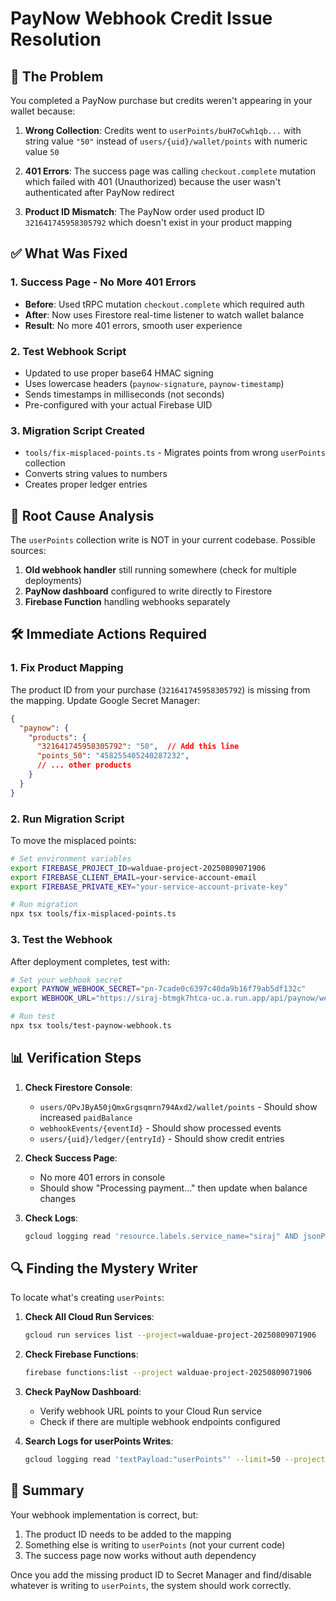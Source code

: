 # PayNow Webhook Credit Issue Resolution

## 🔴 The Problem

You completed a PayNow purchase but credits weren't appearing in your wallet because:

1. **Wrong Collection**: Credits went to `userPoints/buH7oCwh1qb...` with string value `"50"` instead of `users/{uid}/wallet/points` with numeric value `50`

2. **401 Errors**: The success page was calling `checkout.complete` mutation which failed with 401 (Unauthorized) because the user wasn't authenticated after PayNow redirect

3. **Product ID Mismatch**: The PayNow order used product ID `321641745958305792` which doesn't exist in your product mapping

## ✅ What Was Fixed

### 1. Success Page - No More 401 Errors
- **Before**: Used tRPC mutation `checkout.complete` which required auth
- **After**: Now uses Firestore real-time listener to watch wallet balance
- **Result**: No more 401 errors, smooth user experience

### 2. Test Webhook Script
- Updated to use proper base64 HMAC signing
- Uses lowercase headers (`paynow-signature`, `paynow-timestamp`) 
- Sends timestamps in milliseconds (not seconds)
- Pre-configured with your actual Firebase UID

### 3. Migration Script Created
- `tools/fix-misplaced-points.ts` - Migrates points from wrong `userPoints` collection
- Converts string values to numbers
- Creates proper ledger entries

## 🚨 Root Cause Analysis

The `userPoints` collection write is NOT in your current codebase. Possible sources:
1. **Old webhook handler** still running somewhere (check for multiple deployments)
2. **PayNow dashboard** configured to write directly to Firestore
3. **Firebase Function** handling webhooks separately

## 🛠️ Immediate Actions Required

### 1. Fix Product Mapping
The product ID from your purchase (`321641745958305792`) is missing from the mapping. Update Google Secret Manager:

```json
{
  "paynow": {
    "products": {
      "321641745958305792": "50",  // Add this line
      "points_50": "458255405240287232",
      // ... other products
    }
  }
}
```

### 2. Run Migration Script
To move the misplaced points:

```bash
# Set environment variables
export FIREBASE_PROJECT_ID=walduae-project-20250809071906
export FIREBASE_CLIENT_EMAIL=your-service-account-email
export FIREBASE_PRIVATE_KEY="your-service-account-private-key"

# Run migration
npx tsx tools/fix-misplaced-points.ts
```

### 3. Test the Webhook
After deployment completes, test with:

```bash
# Set your webhook secret
export PAYNOW_WEBHOOK_SECRET="pn-7cade0c6397c40da9b16f79ab5df132c"
export WEBHOOK_URL="https://siraj-btmgk7htca-uc.a.run.app/api/paynow/webhook"

# Run test
npx tsx tools/test-paynow-webhook.ts
```

## 📊 Verification Steps

1. **Check Firestore Console**:
   - `users/OPvJByA50jQmxGrgsqmrn794Axd2/wallet/points` - Should show increased `paidBalance`
   - `webhookEvents/{eventId}` - Should show processed events
   - `users/{uid}/ledger/{entryId}` - Should show credit entries

2. **Check Success Page**:
   - No more 401 errors in console
   - Should show "Processing payment..." then update when balance changes

3. **Check Logs**:
   ```bash
   gcloud logging read 'resource.labels.service_name="siraj" AND jsonPayload.message:"webhook"' --limit=10 --project=walduae-project-20250809071906
   ```

## 🔍 Finding the Mystery Writer

To locate what's creating `userPoints`:

1. **Check All Cloud Run Services**:
   ```bash
   gcloud run services list --project=walduae-project-20250809071906
   ```

2. **Check Firebase Functions**:
   ```bash
   firebase functions:list --project walduae-project-20250809071906
   ```

3. **Check PayNow Dashboard**:
   - Verify webhook URL points to your Cloud Run service
   - Check if there are multiple webhook endpoints configured

4. **Search Logs for userPoints Writes**:
   ```bash
   gcloud logging read 'textPayload:"userPoints"' --limit=50 --project=walduae-project-20250809071906
   ```

## 🎯 Summary

Your webhook implementation is correct, but:
1. The product ID needs to be added to the mapping
2. Something else is writing to `userPoints` (not your current code)
3. The success page now works without auth dependency

Once you add the missing product ID to Secret Manager and find/disable whatever is writing to `userPoints`, the system should work correctly.
